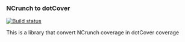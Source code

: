 ### NCrunch to dotCover

[![Build status](https://ci.appveyor.com/api/projects/status/iwwea9orqcej0ech)](https://ci.appveyor.com/project/AlbertoMonteiro/ncrunchtodotcover)


This is a library that convert NCrunch coverage in dotCover coverage